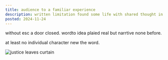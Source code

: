 ```yaml
---
title: audience to a familiar experience
description: written limitation found some life with shared thought in time
posted: 2024-11-24
---
```


without esc a door closed. wordto idea plaied real but narrtive none before.

at least no individual character new the word.

![justice leaves curtain](/blog/note/282c17e6/exit.png "situation imposed")
